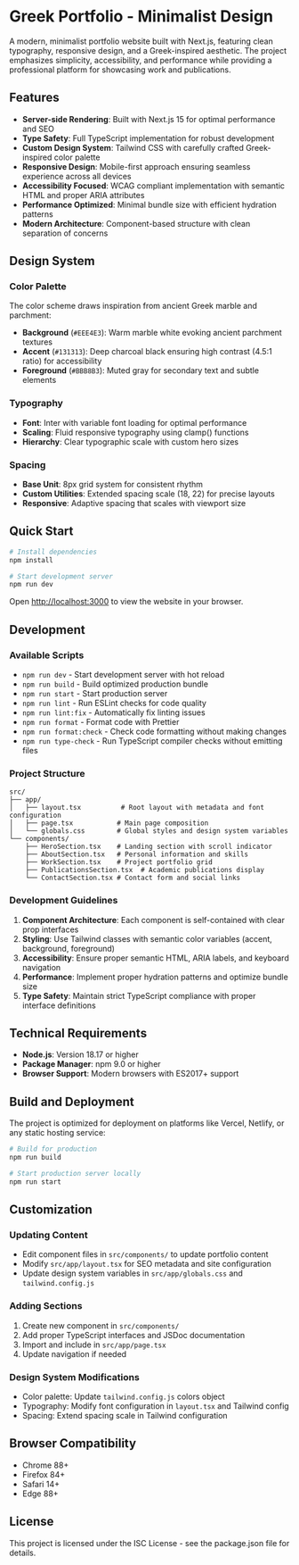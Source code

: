 # Greek Portfolio - Minimalist Design

A modern, minimalist portfolio website built with Next.js, featuring clean typography, responsive design, and a Greek-inspired aesthetic. The project emphasizes simplicity, accessibility, and performance while providing a professional platform for showcasing work and publications.

## Features

- **Server-side Rendering**: Built with Next.js 15 for optimal performance and SEO
- **Type Safety**: Full TypeScript implementation for robust development
- **Custom Design System**: Tailwind CSS with carefully crafted Greek-inspired color palette
- **Responsive Design**: Mobile-first approach ensuring seamless experience across all devices
- **Accessibility Focused**: WCAG compliant implementation with semantic HTML and proper ARIA attributes
- **Performance Optimized**: Minimal bundle size with efficient hydration patterns
- **Modern Architecture**: Component-based structure with clean separation of concerns

## Design System

### Color Palette

The color scheme draws inspiration from ancient Greek marble and parchment:

- **Background** (`#EEE4E3`): Warm marble white evoking ancient parchment textures
- **Accent** (`#131313`): Deep charcoal black ensuring high contrast (4.5:1 ratio) for accessibility
- **Foreground** (`#BBB8B3`): Muted gray for secondary text and subtle elements

### Typography

- **Font**: Inter with variable font loading for optimal performance
- **Scaling**: Fluid responsive typography using clamp() functions
- **Hierarchy**: Clear typographic scale with custom hero sizes

### Spacing

- **Base Unit**: 8px grid system for consistent rhythm
- **Custom Utilities**: Extended spacing scale (18, 22) for precise layouts
- **Responsive**: Adaptive spacing that scales with viewport size

## Quick Start

```bash
# Install dependencies
npm install

# Start development server
npm run dev
```

Open [http://localhost:3000](http://localhost:3000) to view the website in your browser.

## Development

### Available Scripts

- `npm run dev` - Start development server with hot reload
- `npm run build` - Build optimized production bundle
- `npm run start` - Start production server
- `npm run lint` - Run ESLint checks for code quality
- `npm run lint:fix` - Automatically fix linting issues
- `npm run format` - Format code with Prettier
- `npm run format:check` - Check code formatting without making changes
- `npm run type-check` - Run TypeScript compiler checks without emitting files

### Project Structure

```
src/
├── app/
│   ├── layout.tsx          # Root layout with metadata and font configuration
│   ├── page.tsx           # Main page composition
│   └── globals.css        # Global styles and design system variables
└── components/
    ├── HeroSection.tsx    # Landing section with scroll indicator
    ├── AboutSection.tsx   # Personal information and skills
    ├── WorkSection.tsx    # Project portfolio grid
    ├── PublicationsSection.tsx  # Academic publications display
    └── ContactSection.tsx # Contact form and social links
```

### Development Guidelines

1. **Component Architecture**: Each component is self-contained with clear prop interfaces
2. **Styling**: Use Tailwind classes with semantic color variables (accent, background, foreground)
3. **Accessibility**: Ensure proper semantic HTML, ARIA labels, and keyboard navigation
4. **Performance**: Implement proper hydration patterns and optimize bundle size
5. **Type Safety**: Maintain strict TypeScript compliance with proper interface definitions

## Technical Requirements

- **Node.js**: Version 18.17 or higher
- **Package Manager**: npm 9.0 or higher
- **Browser Support**: Modern browsers with ES2017+ support

## Build and Deployment

The project is optimized for deployment on platforms like Vercel, Netlify, or any static hosting service:

```bash
# Build for production
npm run build

# Start production server locally
npm run start
```

## Customization

### Updating Content

- Edit component files in `src/components/` to update portfolio content
- Modify `src/app/layout.tsx` for SEO metadata and site configuration
- Update design system variables in `src/app/globals.css` and `tailwind.config.js`

### Adding Sections

1. Create new component in `src/components/`
2. Add proper TypeScript interfaces and JSDoc documentation
3. Import and include in `src/app/page.tsx`
4. Update navigation if needed

### Design System Modifications

- Color palette: Update `tailwind.config.js` colors object
- Typography: Modify font configuration in `layout.tsx` and Tailwind config
- Spacing: Extend spacing scale in Tailwind configuration

## Browser Compatibility

- Chrome 88+
- Firefox 84+
- Safari 14+
- Edge 88+

## License

This project is licensed under the ISC License - see the package.json file for details.
